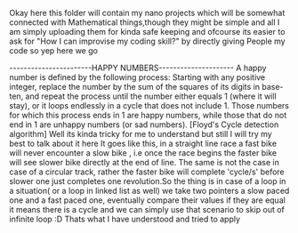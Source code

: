Okay here this folder will contain my nano projects which will be somewhat connected with Mathematical things,though they might be simple and all
I am simply uploading them for kinda safe keeping and ofcourse its easier to ask for "How I can improvise my coding skill?" by directly giving
People my code so yep here we go

-----------------------HAPPY NUMBERS---------------------
A happy number is defined by the following process: Starting with any positive integer, replace the number by the sum of the squares of its
digits in base-ten, and repeat the process until the number either equals 1 (where it will stay), or it loops endlessly in a cycle that does not 
include 1. Those numbers for which this process ends in 1 are happy numbers, while those that do not end in 1 are unhappy numbers (or sad numbers).
<from wikipedia>
[Floyd's Cycle detection algorithm]
Well its kinda tricky for me to understand but still I will try my best to talk about it here
It goes like this, in a straight line race a fast bike will never encounter a slow bike , i.e once the race begins the faster bike will
see slower bike directly at the end of line.
The same is not the case in case of a circular track, rather the faster bike will complete 'cycle/s' before slower one just completes 
one revolution.So the thing is in case of a loop in a situation( or a loop in linked list as well) we take two pointers a slow paced one
and a fast paced one, eventually compare their values if they are equal it means there is a cycle and we can simply use that scenario 
to skip out of infinite loop :D
Thats what I have understood and tried to apply
